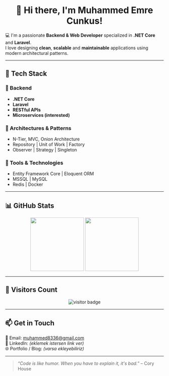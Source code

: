 <h1 align="center">👋 Hi there, I'm Muhammed Emre Cunkus!</h1>

💻 I'm a passionate **Backend & Web Developer** specialized in **.NET Core** and **Laravel**.  
I love designing **clean**, **scalable** and **maintainable** applications using modern architectural patterns.

---

## 🚀 Tech Stack

### 🔹 Backend
- **.NET Core**
- **Laravel**
- **RESTful APIs**
- **Microservices (interested)**

### 🔹 Architectures & Patterns
- N-Tier, MVC, Onion Architecture  
- Repository | Unit of Work | Factory  
- Observer | Strategy | Singleton

### 🔹 Tools & Technologies
- Entity Framework Core | Eloquent ORM  
- MSSQL | MySQL  
- Redis | Docker

---

## 📊 GitHub Stats

<p align="center">
  <img src="https://github-readme-stats.vercel.app/api?username=KULLANICI_ADIN&show_icons=true&theme=radical" height="170" />
  <img src="https://github-readme-stats.vercel.app/api/top-langs/?username=KULLANICI_ADIN&layout=compact&theme=radical" height="170" />
</p>

---

## 👀 Visitors Count
<p align="center">
  <img src="https://komarev.com/ghpvc/?username=KULLANICI_ADIN&label=Profile%20Views&color=blue&style=flat" alt="visitor badge"/>
</p>

---

## 📫 Get in Touch
📧 Email: muhammed8336@gmail.com  
💼 LinkedIn: *(eklemek istersen link ver)*  
🌐 Portfolio / Blog: *(varsa ekleyebiliriz)*

---

> _“Code is like humor. When you have to explain it, it's bad.”_ – Cory House
